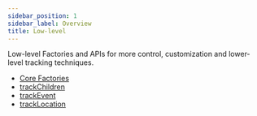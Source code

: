 ```yaml
---
sidebar_position: 1
sidebar_label: Overview
title: Low-level
---
```


Low-level Factories and APIs for more control, customization and lower-level tracking techniques.

- [Core Factories](/tracking/api-reference/low-level/core-factories.md)
- [trackChildren](/tracking/api-reference/low-level/trackChildren.md)
- [trackEvent](/tracking/api-reference/low-level/trackEvent.md)
- [trackLocation](/tracking/api-reference/low-level/trackLocation.md)
